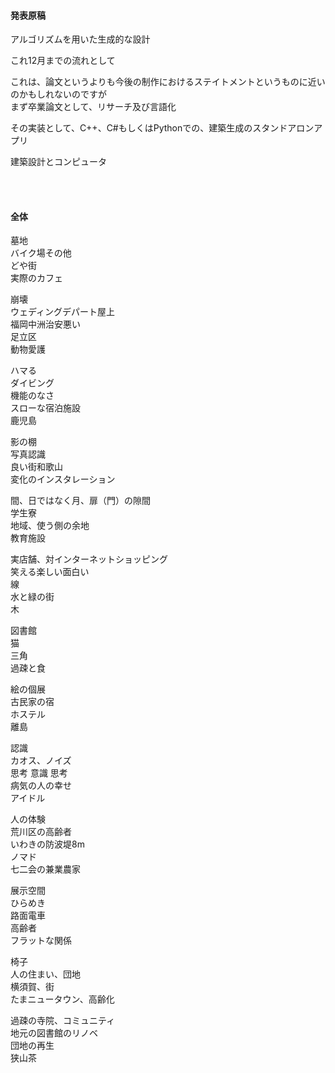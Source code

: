 <!-- preview : control + shift + M -->
#### 発表原稿  

アルゴリズムを用いた生成的な設計  

これ12月までの流れとして  

これは、論文というよりも今後の制作におけるステイトメントというものに近いのかもしれないのですが    
まず卒業論文として、リサーチ及び言語化  

その実装として、C++、C#もしくはPythonでの、建築生成のスタンドアロンアプリ  

建築設計とコンピュータ  


&nbsp;  
&nbsp;




<!-- 全体 -->  

#### 全体

墓地    
バイク場その他  
どや街  
実際のカフェ  

崩壊  
ウェディングデパート屋上  
福岡中洲治安悪い  
足立区  
動物愛護  

ハマる  
ダイビング  
機能のなさ  
スローな宿泊施設  
鹿児島  

影の棚  
写真認識  
良い街和歌山  
変化のインスタレーション  

間、日ではなく月、扉（門）の隙間  
学生寮  
地域、使う側の余地  
教育施設  

実店舗、対インターネットショッピング  
笑える楽しい面白い  
線  
水と緑の街  
木  

図書館  
猫  
三角  
過疎と食  

絵の個展  
古民家の宿  
ホステル  
離島  

認識  
カオス、ノイズ  
思考 意識 思考  
病気の人の幸せ  
アイドル  

人の体験  
荒川区の高齢者  
いわきの防波堤8m  
ノマド  
七二会の兼業農家  

展示空間  
ひらめき  
路面電車  
高齢者  
フラットな関係  

椅子  
人の住まい、団地  
横須賀、街  
たまニュータウン、高齢化  

過疎の寺院、コミュニティ  
地元の図書館のリノベ  
団地の再生  
狭山茶  
